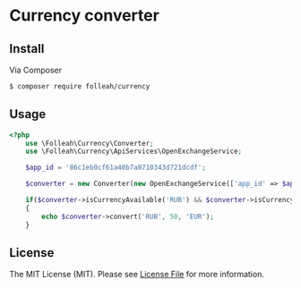 # Currency converter

## Install

Via Composer

``` bash
$ composer require folleah/currency
```

## Usage

``` php
<?php
    use \Folleah\Currency\Converter;
    use \Folleah\Currency\ApiServices\OpenExchangeService;

    $app_id = '86c1eb0cf61a40b7a8710343d721dcdf';

    $converter = new Converter(new OpenExchangeService(['app_id' => $app_id]));

    if($converter->isCurrencyAvailable('RUB') && $converter->isCurrencyAvailable('EUR'))
    {
        echo $converter->convert('RUB', 50, 'EUR'); 
    }
```

## License

The MIT License (MIT). Please see [License File](LICENSE.md) for more information.
